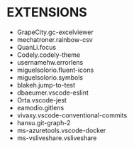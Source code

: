 # EXTENSIONS
 - GrapeCity.gc-excelviewer
 - mechatroner.rainbow-csv
 - QuanLi.focus
 - Codely.codely-theme
 - usernamehw.errorlens
 - miguelsolorio.fluent-icons
 - miguelsolorio.symbols
 - blakeh.jump-to-test
 - dbaeumer.vscode-eslint
 - Orta.vscode-jest
 - eamodio.gitlens
 - vivaxy.vscode-conventional-commits
 - hansu.git-graph-2
 - ms-azuretools.vscode-docker
 - ms-vsliveshare.vsliveshare
